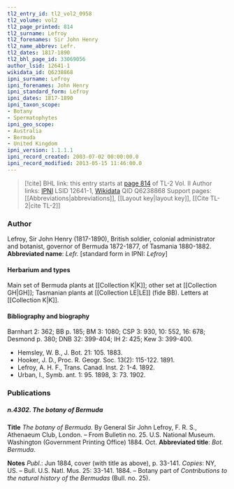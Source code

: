 ```yaml
---
tl2_entry_id: tl2_vol2_0958
tl2_volume: vol2
tl2_page_printed: 814
tl2_surname: Lefroy
tl2_forenames: Sir John Henry
tl2_name_abbrev: Lefr.
tl2_dates: 1817-1890
tl2_bhl_page_id: 33069056
author_lsid: 12641-1
wikidata_id: Q6238868
ipni_surname: Lefroy
ipni_forenames: John Henry
ipni_standard_form: Lefroy
ipni_dates: 1817-1890
ipni_taxon_scope: 
- Botany
- Spermatophytes
ipni_geo_scope: 
- Australia
- Bermuda
- United Kingdom
ipni_version: 1.1.1.1
ipni_record_created: 2003-07-02 00:00:00.0
ipni_record_modified: 2013-05-15 11:46:00.0
---
```


> [!cite] BHL link: this entry starts at [page 814](https://www.biodiversitylibrary.org/page/33069056) of TL-2 Vol. II
> Author links: [IPNI](https://www.ipni.org/a/12641-1) LSID 12641-1, [Wikidata](https://www.wikidata.org/wiki/Q6238868) QID Q6238868
> Support pages: [[Abbreviations|abbreviations]], [[Layout key|layout key]], [[Cite TL-2|cite TL-2]]

### Author

Lefroy, Sir John Henry (1817-1890), British soldier, colonial administrator and botanist, governor of Bermuda 1872-1877, of Tasmania 1880-1882. 
**Abbreviated name**: *Lefr.* \[standard form in IPNI: *Lefroy*\]

#### Herbarium and types

Main set of Bermuda plants at [[Collection K|K]]; other set at [[Collection GH|GH]]; Tasmanian plants at [[Collection LE|LE]] (fide BB). Letters at [[Collection K|K]].

#### Bibliography and biography

Barnhart 2: 362; BB p. 185; BM 3: 1080; CSP 3: 930, 10: 552, 16: 678; Desmond p. 380; DNB 32: 399-404; IH 2: 425; Kew 3: 399-400.
- Hemsley, W. B., J. Bot. 21: 105. 1883.
- Hooker, J. D., Proc. R. Geogr. Soc. 13(2): 115-122. 1891.
- Lefroy, A. H. F., Trans. Canad. Inst. 2: 1-4. 1892.
- Urban, I., Symb. ant. 1: 95. 1898, 3: 73. 1902.

### Publications

##### n.4302. The botany of Bermuda

**Title**
*The botany of Bermuda*. By General Sir John Lefroy, F. R. S., Athenaeum Club, London. – From Bulletin no. 25. U.S. National Museum. Washington (Government Printing Office) 1884. Oct.
**Abbreviated title**: *Bot. Bermuda*.

**Notes**
*Publ*.: Jun 1884, cover (with title as above), p. 33-141. *Copies*: NY, US. – Bull. U.S. Natl. Mus. 25: 33-141. 1884. – Botany part of *Contributions to the natural history of the Bermudas* (Bull. no. 25).

